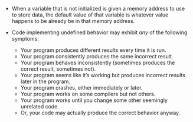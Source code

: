 - When a variable that is not initialized is given a memory address to use to store data, the default value of that variable is whatever value happens to be already be in that memory address.

- Code implementing undefined behavior may exhibit _any_ of the following symptoms:
	- Your program produces different results every time it is run.
	- Your program consistently produces the same incorrect result.
	- Your program behaves inconsistently (sometimes produces the correct result, sometimes not).
	- Your program seems like it’s working but produces incorrect results later in the program.
	- Your program crashes, either immediately or later.
	- Your program works on some compilers but not others.
	- Your program works until you change some other seemingly unrelated code.
	- Or, your code may actually produce the correct behavior anyway.